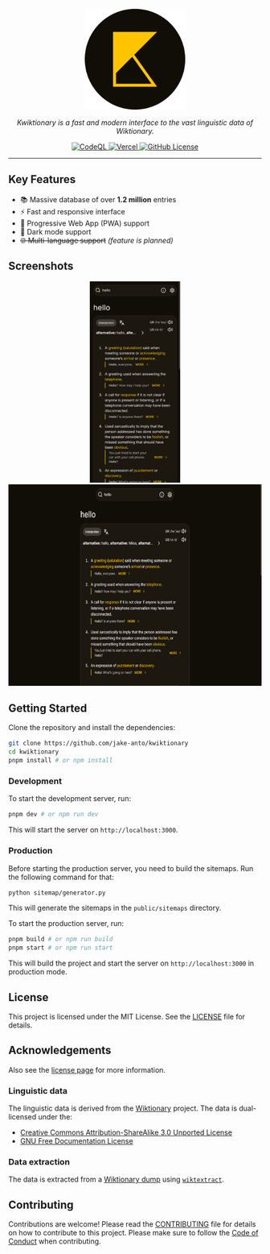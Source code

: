 <p align="center">
<img src="https://raw.githubusercontent.com/jake-anto/kwiktionary/refs/heads/dev/public/android-chrome-512x512.png" alt="Kwiktionary Logo" width="200" height="200" />
</p>

<p align="center"><em>Kwiktionary is a fast and modern interface to the vast linguistic data of Wiktionary.</em></p>

<p align="center">
<a href="https://github.com/jake-anto/kwiktionary/actions/workflows/github-code-scanning/codeql">
    <img src="https://github.com/jake-anto/kwiktionary/actions/workflows/github-code-scanning/codeql/badge.svg" alt="CodeQL">
</a>
<a href="https://kwiktionary.vercel.app">
    <img src="https://vercelbadge.vercel.app/api/jake-anto/kwiktionary" alt="Vercel">
</a>
<a href="https://kwiktionary.vercel.app/about/license">
    <img alt="GitHub License" src="https://img.shields.io/github/license/jake-anto/kwiktionary">
</a>

</p>

---

## Key Features

- 📚 Massive database of over **1.2 million** entries
- ⚡ Fast and responsive interface
- 📱 Progressive Web App (PWA) support
- 🌙 Dark mode support
- ~~🌐 Multi-language support~~ _(feature is planned)_

## Screenshots

<p align="center">
<img src="https://raw.githubusercontent.com/jake-anto/kwiktionary/refs/heads/dev/public/screenshots/phone-dark-term.png" alt="Kwiktionary Screenshot" height="400" />
  
<img src="https://raw.githubusercontent.com/jake-anto/kwiktionary/refs/heads/dev/public/screenshots/wide-dark.png" alt="Kwiktionary Screenshot" height="400" />

</p>

## Getting Started

Clone the repository and install the dependencies:

```bash
git clone https://github.com/jake-anto/kwiktionary
cd kwiktionary
pnpm install # or npm install
```

### Development

To start the development server, run:

```bash
pnpm dev # or npm run dev
```

This will start the server on `http://localhost:3000`.

### Production

Before starting the production server, you need to build the sitemaps. Run the following command for that:

```bash
python sitemap/generator.py
```

This will generate the sitemaps in the `public/sitemaps` directory.

To start the production server, run:

```bash
pnpm build # or npm run build
pnpm start # or npm run start
```

This will build the project and start the server on `http://localhost:3000` in production mode.

## License

This project is licensed under the MIT License. See the [LICENSE](LICENSE) file for details.

## Acknowledgements

Also see the [license page](https://kwiktionary.vercel.app/about/license) for more information.

### Linguistic data

The linguistic data is derived from the [Wiktionary](https://www.wiktionary.org/) project. The data is dual-licensed under the:

- [Creative Commons Attribution-ShareAlike 3.0 Unported License](https://creativecommons.org/licenses/by-sa/3.0/)
- [GNU Free Documentation License](https://www.gnu.org/licenses/fdl-1.3.html)

### Data extraction

The data is extracted from a [Wiktionary dump](https://dumps.wikimedia.org/enwiktionary/) using [`wiktextract`](https://github.com/tatuylonen/wiktextract).

## Contributing

Contributions are welcome! Please read the [CONTRIBUTING](CONTRIBUTING.md) file for details on how to contribute to this project. Please make sure to follow the [Code of Conduct](CODE_OF_CONDUCT.md) when contributing.
